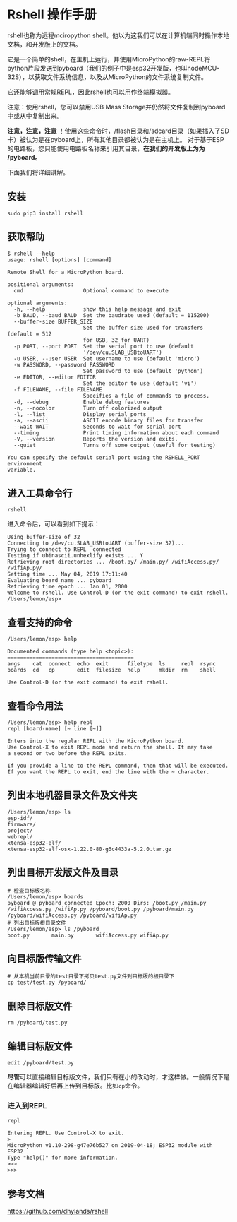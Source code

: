 # Rshell 操作手册

rshell也称为远程mciropython shell。他以为这我们可以在计算机端同时操作本地文档，和开发版上的文档。

它是一个简单的shell，在主机上运行，并使用MicroPython的raw-REPL将python片段发送到pyboard（我们的例子中是esp32开发版，也叫nodeMCU-32S），以获取文件系统信息，以及从MicroPython的文件系统复制文件。

它还能够调用常规REPL，因此rshell也可以用作终端模拟器。

注意：使用rshell，您可以禁用USB Mass Storage并仍然将文件复制到pyboard中或从中复制出来。

**注意，注意，注意** ！使用这些命令时，/flash目录和/sdcard目录（如果插入了SD卡）被认为是在pyboard上，所有其他目录都被认为是在主机上。 对于基于ESP的电路板，您只能使用电路板名称来引用其目录，**在我们的开发版上为为 /pyboard。**

下面我们将详细讲解。

## 安装

```shell
sudo pip3 install rshell
```

## 获取帮助

```shell
$ rshell --help
usage: rshell [options] [command]

Remote Shell for a MicroPython board.

positional arguments:
  cmd                   Optional command to execute

optional arguments:
  -h, --help            show this help message and exit
  -b BAUD, --baud BAUD  Set the baudrate used (default = 115200)
  --buffer-size BUFFER_SIZE
                        Set the buffer size used for transfers (default = 512
                        for USB, 32 for UART)
  -p PORT, --port PORT  Set the serial port to use (default
                        '/dev/cu.SLAB_USBtoUART')
  -u USER, --user USER  Set username to use (default 'micro')
  -w PASSWORD, --password PASSWORD
                        Set password to use (default 'python')
  -e EDITOR, --editor EDITOR
                        Set the editor to use (default 'vi')
  -f FILENAME, --file FILENAME
                        Specifies a file of commands to process.
  -d, --debug           Enable debug features
  -n, --nocolor         Turn off colorized output
  -l, --list            Display serial ports
  -a, --ascii           ASCII encode binary files for transfer
  --wait WAIT           Seconds to wait for serial port
  --timing              Print timing information about each command
  -V, --version         Reports the version and exits.
  --quiet               Turns off some output (useful for testing)

You can specify the default serial port using the RSHELL_PORT environment
variable.
```

## 进入工具命令行

```
rshell
```

进入命令后，可以看到如下提示：

```shell
Using buffer-size of 32
Connecting to /dev/cu.SLAB_USBtoUART (buffer-size 32)...
Trying to connect to REPL  connected
Testing if ubinascii.unhexlify exists ... Y
Retrieving root directories ... /boot.py/ /main.py/ /wifiAccess.py/ /wifiAp.py/
Setting time ... May 04, 2019 17:11:40
Evaluating board_name ... pyboard
Retrieving time epoch ... Jan 01, 2000
Welcome to rshell. Use Control-D (or the exit command) to exit rshell.
/Users/lemon/esp>
```

## 查看支持的命令

```shell
/Users/lemon/esp> help

Documented commands (type help <topic>):
========================================
args    cat  connect  echo  exit      filetype  ls     repl  rsync
boards  cd   cp       edit  filesize  help      mkdir  rm    shell

Use Control-D (or the exit command) to exit rshell.
```

## 查看命令用法

```shell
/Users/lemon/esp> help repl
repl [board-name] [~ line [~]]

Enters into the regular REPL with the MicroPython board.
Use Control-X to exit REPL mode and return the shell. It may take
a second or two before the REPL exits.

If you provide a line to the REPL command, then that will be executed.
If you want the REPL to exit, end the line with the ~ character.
```



## 列出本地机器目录文件及文件夹

```shell
/Users/lemon/esp> ls
esp-idf/
firmware/
project/
webrepl/
xtensa-esp32-elf/
xtensa-esp32-elf-osx-1.22.0-80-g6c4433a-5.2.0.tar.gz
```

## 列出目标开发版文件及目录

```shell
# 检查目标板名称
/Users/lemon/esp> boards
pyboard @ pyboard connected Epoch: 2000 Dirs: /boot.py /main.py /wifiAccess.py /wifiAp.py /pyboard/boot.py /pyboard/main.py /pyboard/wifiAccess.py /pyboard/wifiAp.py
# 列出目标版根目录文件
/Users/lemon/esp> ls /pyboard
boot.py       main.py       wifiAccess.py wifiAp.py
```

## 向目标版传输文件

```shell
# 从本机当前目录的test目录下拷贝test.py文件到目标版的根目录下
cp test/test.py /pyboard/
```

## 删除目标版文件

```shell
rm /pyboard/test.py
```

## 编辑目标版文件

```shell
edit /pyboard/test.py
```

**尽管**可以直接编辑目标版文件，我们只有在小的改动时，才这样做。一般情况下是在编辑器编辑好后再上传到目标版。比如`cp`命令。

### 进入到REPL

```
repl

Entering REPL. Use Control-X to exit.
>
MicroPython v1.10-298-g47e76b527 on 2019-04-18; ESP32 module with ESP32
Type "help()" for more information.
>>>
>>>
```



## 参考文档

https://github.com/dhylands/rshell